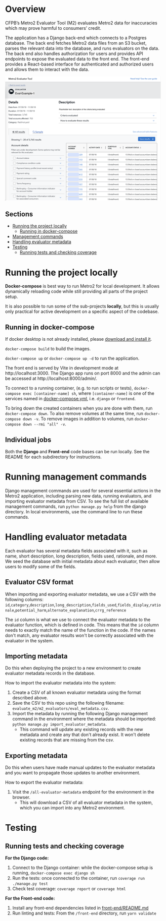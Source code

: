 # Overview
CFPB’s Metro2 Evaluator Tool (M2) evaluates Metro2 data for inaccuracies which may prove harmful to consumers’ credit.

The application has a Django back-end which connects to a Postgres database. The back end fetches Metro2 data files from an S3 bucket, parses the relevant data into the database, and runs evaluators on the data. The back end also handles authorization for users and provides API endpoints to expose the evaluated data to the front end. The front-end provides a React-based interface for authenticated and authorized users and allows them to interact with the data.

![](Screenshot.png)

## Sections
- [Running the project locally](#running-the-project-locally)
    - [Running in docker-compose](#running-in-docker-compose)
- [Management commands](#running-management-commands)
- [Handling evaluator metadata](#handling-evaluator-metadata)
- [Testing](#testing)
  - [Running tests and checking coverage](#running-tests-and-checking-coverage)


# Running the project locally
**Docker-compose** is best way to run Metro2 for local development. It allows dynamically reloading code while still providing all parts of the project setup.

It is also possible to run some of the sub-projects **locally**, but this is usually only practical for active development on a specific aspect of the codebase.

## Running in docker-compose
If docker desktop is not already installed, please [download and install it](https://www.docker.com/products/docker-desktop/).

`docker-compose build` to build the images.

`docker-compose up` or `docker-compose up -d` to run the application.

The front end is served by Vite in development mode at http://localhost:3000. The Django app runs on port 8000 and the admin can be accessed at http://localhost:8000/admin/.

To connect to a running container, (e.g. to run scripts or tests), `docker-compose exec [container-name] sh`, where `[container-name]` is one of the services named in [docker-compose.yml](/docker-compose.yml), i.e. `django` or `frontend`.

To bring down the created containers when you are done with them, run `docker-compose down`. To also remove volumes at the same time, run `docker-compose down -v`. To remove images in addition to volumes, run `docker-compose down --rmi "all" -v`.

## Individual jobs
Both the **Django** and **Front-end** code bases can be run locally. See the README for each subdirectory for instructions.

# Running management commands
Django management commands are used for several essential actions in the Metro2 application, including parsing new data, running evaluators, and importing evaluator metadata from CSV.
To see the full list of available management commands, run `python manage.py help` from the django directory.
In local environments, use the command line to run these commands.

# Handling evaluator metadata
Each evaluator has several metadata fields associated with it, such as name, short description, long description, fields used, rationale, and more.
We seed the database with initial metadata about each evaluator, then allow users to modify some of the fields.

## Evaluator CSV format
When importing and exporting evaluator metadata, we use a CSV with the following columns:
`id`,`category`,`description`,`long_description`,`fields_used`,`fields_display`,`rationale`,`potential_harm`,`alternate_explanation`,`crrg_reference`

The `id` column is what we use to connect the evaluator metadata to the evaluator function, which is defined in code.
This means that the `id` column needs to exactly match the name of the function in the code.
If the names don't match, any evaluator results won't be correctly associated with the evaluator in the system.

## Importing metadata
Do this when deploying the project to a new environment to create evaluator metadata records in the database.

How to import the evaluator metadata into the system:
1. Create a CSV of all known evaluator metadata using the format described above.
2. Save the CSV to this repo using the following filename: `evaluate_m2/m2_evaluators/eval_metadata.csv`.
3. Import the metadata by running the following Django management command in the environment where the metadata should be imported: `python manage.py import_evaluator_metadata`.
    - This command will update any existing records with the new metadata and create any that don't already exist. It won't delete existing records that are missing from the csv.

## Exporting metadata
Do this when users have made manual updates to the evaluator metadata and you want to propagate those updates to another environment.

How to export the evaluator metadata:
1. Visit the `/all-evaluator-metadata` endpoint for the environment in the browser.
    - This will download a CSV of all evaluator metadata in the system, which you can import into any Metro2 environment.


# Testing

## Running tests and checking coverage
**For the Django code:**

1. Connect to the Django container: while the docker-compose setup is running, `docker-compose exec django sh`
2. Run the tests: once connected to the container, run `coverage run ./manage.py test`
2. Check test coverage: `coverage report` or `coverage html`

**For the Front-end code:**

1. Install any front-end dependencies listed in [front-end/README.md](/front-end/README.md)
2. Run linting and tests: From the `/front-end` directory, run `yarn validate`
